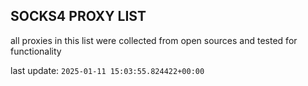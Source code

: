 ## SOCKS4 PROXY LIST

all proxies in this list were collected from open sources and tested for functionality

last update: `2025-01-11 15:03:55.824422+00:00`
